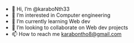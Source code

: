 - 👋 Hi, I’m @karaboNth33
- 👀 I’m interested in Computer engineering
- 🌱 I’m currently learning Web dev
- 💞️ I’m looking to collaborate on Web dev projects
- 📫 How to reach me karabontho8@gmail.com

<!---
karaboNth33/karaboNth33 is a ✨ special ✨ repository because its `README.md` (this file) appears on your GitHub profile.
You can click the Preview link to take a look at your changes.
--->
